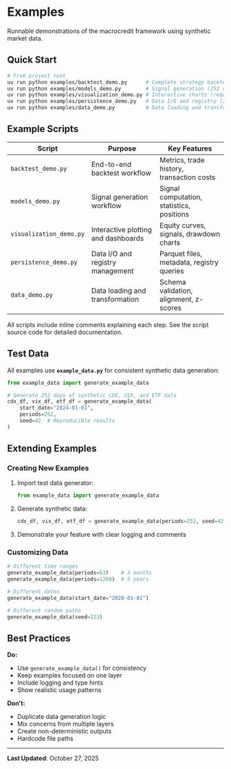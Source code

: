 # Examples

Runnable demonstrations of the macrocredit framework using synthetic market data.

## Quick Start

```bash
# From project root
uv run python examples/backtest_demo.py      # Complete strategy backtest (504 days)
uv run python examples/models_demo.py        # Signal generation (252 days)
uv run python examples/visualization_demo.py # Interactive charts (requires viz extra)
uv run python examples/persistence_demo.py   # Data I/O and registry (209 days)
uv run python examples/data_demo.py          # Data loading and transformation
```

## Example Scripts

| Script | Purpose | Key Features |
|--------|---------|--------------|
| `backtest_demo.py` | End-to-end backtest workflow | Metrics, trade history, transaction costs |
| `models_demo.py` | Signal generation workflow | Signal computation, statistics, positions |
| `visualization_demo.py` | Interactive plotting and dashboards | Equity curves, signals, drawdown charts |
| `persistence_demo.py` | Data I/O and registry management | Parquet files, metadata, registry queries |
| `data_demo.py` | Data loading and transformation | Schema validation, alignment, z-scores |

All scripts include inline comments explaining each step. See the script source code for detailed documentation.

## Test Data

All examples use **`example_data.py`** for consistent synthetic data generation:

```python
from example_data import generate_example_data

# Generate 252 days of synthetic CDX, VIX, and ETF data
cdx_df, vix_df, etf_df = generate_example_data(
    start_date="2024-01-01",
    periods=252,
    seed=42  # Reproducible results
)
```

## Extending Examples

### Creating New Examples

1. Import test data generator:
   ```python
   from example_data import generate_example_data
   ```

2. Generate synthetic data:
   ```python
   cdx_df, vix_df, etf_df = generate_example_data(periods=252, seed=42)
   ```

3. Demonstrate your feature with clear logging and comments

### Customizing Data

```python
# Different time ranges
generate_example_data(periods=63)    # 3 months
generate_example_data(periods=1260)  # 5 years

# Different dates
generate_example_data(start_date="2020-01-01")

# Different random paths
generate_example_data(seed=123)
```

## Best Practices

**Do:**
- Use `generate_example_data()` for consistency
- Keep examples focused on one layer
- Include logging and type hints
- Show realistic usage patterns

**Don't:**
- Duplicate data generation logic
- Mix concerns from multiple layers
- Create non-deterministic outputs
- Hardcode file paths

---

**Last Updated**: October 27, 2025
